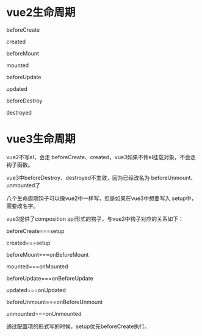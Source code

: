 # vue2生命周期

beforeCreate

created

beforeMount

mounted

beforeUpdate

updated

beforeDestroy

destroyed



# vue3生命周期



vue2不写el，会走 beforeCreate、created，vue3如果不传el挂载对象，不会走钩子函数。

vue3中beforeDestroy、destroyed不生效，因为已经改名为 beforeUnmount、unmounted了



八个生命周期钩子可以像vue2中一样写，但是如果在vue3中想要写入 setup中，需要改名字。



vue3提供了composition api形式的钩子，与vue2中钩子对应的关系如下：

beforeCreate===setup

created===setup

beforeMount===onBeforeMount

mounted===onMounted

beforeUpdate===onBeforeUpdate

updated===onUpdated

beforeUnmount===onBeforeUnmount

unmounted===onUnmounted



通过配置项的形式写的时候，setup优先beforeCreate执行。